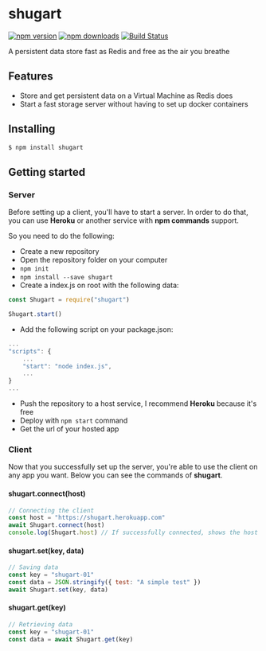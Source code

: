 # shugart

[![npm version](https://img.shields.io/npm/v/shugart.svg?style=flat-square)](https://www.npmjs.org/package/shugart)
[![npm downloads](https://img.shields.io/npm/dm/shugart.svg?style=flat-square)](http://npm-stat.com/charts.html?package=shugart)
[![Build Status](https://travis-ci.com/gbkel/shugart.svg?branch=master)](https://travis-ci.com/gbkel/shugart)

A persistent data store fast as Redis and free as the air you breathe

## Features

- Store and get persistent data on a Virtual Machine as Redis does
- Start a fast storage server without having to set up docker containers

## Installing

```bash
$ npm install shugart
```

## Getting started

### Server

Before setting up a client, you'll have to start a server. In order to do that, you can use **Heroku** or another service with **npm commands** support.

So you need to do the following:

- Create a new repository
- Open the repository folder on your computer
- `npm init`
- `npm install --save shugart`
- Create a index.js on root with the following data:

```js
const Shugart = require("shugart")

Shugart.start()
```

- Add the following script on your package.json:

```js
...
"scripts": {
	...
	"start": "node index.js",
	...
}
...
```

- Push the repository to a host service, I recommend **Heroku** because it's free
- Deploy with `npm start` command
- Get the url of your hosted app

### Client

Now that you successfully set up the server, you're able to use the client on any app you want. Below you can see the commands of **shugart**.

#### shugart.connect(host)

```js
// Connecting the client
const host = "https://shugart.herokuapp.com"
await Shugart.connect(host)
console.log(Shugart.host) // If successfully connected, shows the host
```

#### shugart.set(key, data)

```js
// Saving data
const key = "shugart-01"
const data = JSON.stringify({ test: "A simple test" })
await Shugart.set(key, data)
```

#### shugart.get(key)

```js
// Retrieving data
const key = "shugart-01"
const data = await Shugart.get(key)
```
